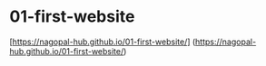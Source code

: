 # 01-first-website
 
[https://nagopal-hub.github.io/01-first-website/]
(https://nagopal-hub.github.io/01-first-website/)
